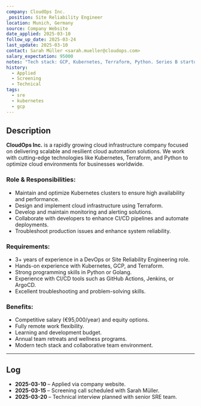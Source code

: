 ```yaml
---
company: CloudOps Inc.
_position: Site Reliability Engineer
location: Munich, Germany
source: Company Website
date_applied: 2025-03-10
follow_up_date: 2025-03-24
last_update: 2025-03-10
contact: Sarah Müller <sarah.mueller@cloudops.com>
salary_expectation: 95000
notes: "Tech stack: GCP, Kubernetes, Terraform, Python. Series B startup, remote-first company."
history:
  - Applied
  - Screening
  - Technical
tags:
  - sre
  - kubernetes
  - gcp
---
```

## Description

**CloudOps Inc.** is a rapidly growing cloud infrastructure company focused on delivering scalable and resilient cloud automation solutions. We work with cutting-edge technologies like Kubernetes, Terraform, and Python to optimize cloud environments for businesses worldwide.

### **Role & Responsibilities:**
- Maintain and optimize Kubernetes clusters to ensure high availability and performance.
- Design and implement cloud infrastructure using Terraform.
- Develop and maintain monitoring and alerting solutions.
- Collaborate with developers to enhance CI/CD pipelines and automate deployments.
- Troubleshoot production issues and enhance system reliability.

### **Requirements:**
- 3+ years of experience in a DevOps or Site Reliability Engineering role.
- Hands-on experience with Kubernetes, GCP, and Terraform.
- Strong programming skills in Python or Golang.
- Experience with CI/CD tools such as GitHub Actions, Jenkins, or ArgoCD.
- Excellent troubleshooting and problem-solving skills.

### **Benefits:**
- Competitive salary (€95,000/year) and equity options.
- Fully remote work flexibility.
- Learning and development budget.
- Annual team retreats and wellness programs.
- Modern tech stack and collaborative team environment.

---
## Log
- **2025-03-10** – Applied via company website.
- **2025-03-15** – Screening call scheduled with Sarah Müller.
- **2025-03-20** – Technical interview planned with senior SRE team.
